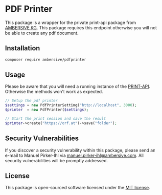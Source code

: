 # PDF Printer
This package is a wrapper for the private print-api package from [AMBERSIVE KG](https://ambersive.com). This package requires this endpoint otherwise you will not be able to create any pdf document.

## Installation

```bash
composer require ambersive/pdfprinter
```

## Usage

Please be aware that you will need a running instance of the [PRINT-API](https://github.com/AMBERSIVE/print-api). Otherwise the methods won't work as expected.

```php
// Setup the pdf printer
$settings = new PdfPrinterSetting("http://localhost", 3000);
$printer  = new PdfPrinter($settings);

// Start the print session and save the result
$printer->create("https://orf.at")->save("folder");
```

## Security Vulnerabilities

If you discover a security vulnerability within this package, please send an e-mail to Manuel Pirker-Ihl via [manuel.pirker-ihl@ambersive.com](mailto:manuel.pirker-ihl@ambersive.com). All security vulnerabilities will be promptly addressed.

## License

This package is open-sourced software licensed under the [MIT license](https://opensource.org/licenses/MIT).

